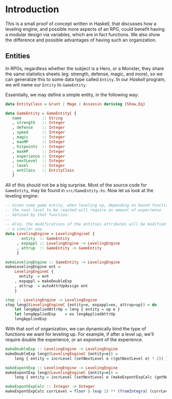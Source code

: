 # Introduction

This is a small proof of concept written in Haskell, that discusses how a
leveling engine, and possible more aspects of an RPG, could benefit having a
modular design via variables, which are in fact functions. We also show the
difference and possible advantages of having such an organization.

## Entities

In RPGs, regardless whether the subject is a Hero, or a Monster, they share the
same statistics sheets (eg: strength, defense, magic, and more), so we can
generalize this to some data type called `Entity`. In our _Haskell_ program, we
will name our `Entity` to `GameEntity`.

Essentially, we may define a simple entity, in the following way:

~~~~haskell
data EntityClass = Grunt | Mage | Assassin deriving (Show,Eq)

data GameEntity = GameEntityC {
   name         :: String
   , strength   :: Integer
   , defense    :: Integer
   , speed      :: Integer
   , magic      :: Integer
   , maxMP      :: Integer
   , hitpoints  :: Integer
   , maxHP      :: Integer
   , experience :: Integer
   , nextLevel  :: Integer
   , level      :: Integer
   , entClass   :: EntityClass
   }
~~~~

All of this should not be a big surprise. Most of the source code for
`GameEntity`, may be found in `src/GameEntity.hs`. Now let us look at the
leveling engine:

~~~~haskell
-- Given some game entity, when leveling up, depending on bound function,
-- the next level to be reached will require an amount of experience
-- defined by that function.
--
-- Also, the modifications of the entities attributes will be modified in
-- a similar way.
data LevelingEngine = LevelingEngineC {
       entity  :: GameEntity
     , expappl :: LevelingEngine -> LevelingEngine
     , attrup  :: GameEntity -> GameEntity
     }

makeLevelingEngine :: GameEntity -> LevelingEngine
makeLevelingEngine ent =
    LevelingEngineC {
      entity  = ent
    , expappl = makeDoubleExp
    , attrup  = autoAttrUpAssign ent
    }

step :: LevelingEngine -> LevelingEngine
step leng@(LevelingEngineC {entity=e, expappl=ex, attrup=up}) = do
    let lengAppliedAttrUp = leng { entity = up e }
    let lengAppliedExp    = ex lengAppliedAttrUp
    lengAppliedExp
~~~~

With that sort of organization, we can dynamically bind the type of functions we
want for leveling up. For example, if after a level up, we'll require double the
experience, or an exponent of the experience.

~~~~haskell
makeDoubleExp :: LevelingEngine -> LevelingEngine
makeDoubleExp leng@(LevelingEngineC {entity=e}) =
    leng { entity = incrLevel (setNextLevel e ((getNextLevel e) * 2)) }

makeExpontExp :: LevelingEngine -> LevelingEngine
makeExpontExp leng@(LevelingEngineC {entity=e}) =
    leng { entity = incrLevel (setNextLevel e (makeExpontExpCalc (getNextLevel e)))}

makeExpontExpCalc :: Integer -> Integer
makeExpontExpCalc currLevel = floor $ (exp 1) ** (fromIntegral (currLevel + 1))
~~~~

